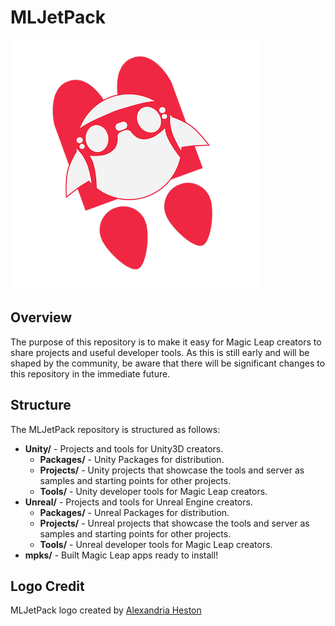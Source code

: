 # MLJetPack

![logo](https://github.com/aornelas/MLJetPack/blob/master/MLJetPack-logo_small.png?raw=true)

## Overview
The purpose of this repository is to make it easy for Magic Leap creators to share projects and useful developer tools. As this is still early and will be shaped by the community, be aware that there will be significant changes to this repository in the immediate future.

## Structure
The MLJetPack repository is structured as follows:
* **Unity/** - Projects and tools for Unity3D creators.
  * **Packages/** - Unity Packages for distribution.
  * **Projects/** - Unity projects that showcase the tools and server as samples and starting points for other projects.
  * **Tools/** - Unity developer tools for Magic Leap creators.
* **Unreal/** - Projects and tools for Unreal Engine creators.
  * **Packages/** - Unreal Packages for distribution.
  * **Projects/** - Unreal projects that showcase the tools and server as samples and starting points for other projects.
  * **Tools/** - Unreal developer tools for Magic Leap creators.
* **mpks/** - Built Magic Leap apps ready to install!

## Logo Credit
MLJetPack logo created by [Alexandria Heston](https://twitter.com/ali_heston)
